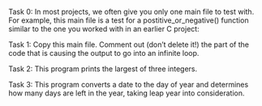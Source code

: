 Task 0: In most projects, we often give you only one main file to test with. For example, this main file is a test for a postitive_or_negative() function similar to the one you worked with in an earlier C project:

Task 1: Copy this main file. Comment out (don’t delete it!) the part of the code that is causing the output to go into an infinite loop.

Task 2: This program prints the largest of three integers.

Task 3: This program converts a date to the day of year and determines how many days are left in the year, taking leap year into consideration.
